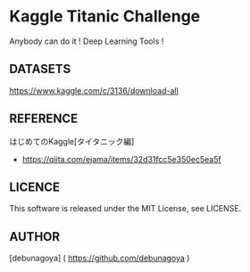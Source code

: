 # Kaggle Titanic Challenge
Anybody can do it ! Deep Learning Tools !

## DATASETS
https://www.kaggle.com/c/3136/download-all

## REFERENCE
はじめてのKaggle[タイタニック編]
- https://qiita.com/ejama/items/32d31fcc5e350ec5ea5f

## LICENCE
This software is released under the MIT License, see LICENSE.

## AUTHOR
[debunagoya] ( https://github.com/debunagoya )
